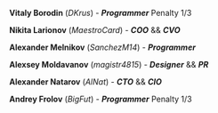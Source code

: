 **Vitaly Borodin**  (*DKrus*) - ***Programmer*** Penalty 1/3

**Nikita Larionov**  (*MaestroCard*) - ***COO*** && ***CVO***

**Alexander Melnikov**  (*SanchezM14*) - ***Programmer***

**Alexsey Moldavanov**  (*magistr4815*) - ***Designer*** && ***PR***

**Alexander Natarov**  (*AlNat*) - ***CTO*** && ***CIO***

**Andrey Frolov**  (*BigFut*) - ***Programmer*** Penalty 1/3
